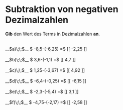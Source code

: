 <!--
version:  0.0.1

language: de

@style
main > *:not(:last-child) {
  margin-bottom: 3rem;
}

input {
    text-align: center;
}

.flex-container {
    display: flex;
    flex-wrap: wrap;
    align-items: stretch;
    gap: 20px;
}

.flex-child {
    flex: 1;
    min-width: 350px;
    margin-right: 20px;
}

@media (max-width: 400px) {
    .flex-child {
        flex: 100%;
        margin-right: 0;
    }
}
@end

formula: \carry   \textcolor{red}{\scriptsize #1}
formula: \digit   \rlap{\carry{#1}}\phantom{#2}#2
formula: \permil  \text{‰}

import: https://raw.githubusercontent.com/LiaTemplates/Tikz-Jax/main/README.md

script: https://cdn.jsdelivr.net/gh/LiaTemplates/Tikz-Jax@main/dist/index.js


tags: Subtraktion, Negative Zahlen, Dezimalzahlen, leicht, niedrig, Angeben

comment: Subtrahiere negative Dezimalzahlen im Kopf.

author: Martin Lommatzsch

-->




# Subtraktion von negativen Dezimalzahlen

**Gib** den Wert des Terms in Dezimalzahlen **an**.

<section class="flex-container">

<div class="flex-child">
<br>
__$a)\;\;$__ $ -8,5-(-6,25) =$ [[  -2,25  ]]
<br>
</div> 
<div class="flex-child">
<br>
__$b)\;\;$__ $ 3,6-(-1,1) =$ [[  4,7  ]]
<br>
</div> 
<div class="flex-child">
<br>
__$c)\;\;$__ $ 1,25-(-3,67) =$ [[  4,92  ]]
<br>
</div> 
<div class="flex-child">
<br>
__$d)\;\;$__ $ -6,4-(-0,25) =$ [[  -6,15  ]]
<br>
</div> 
<div class="flex-child">
<br>
__$e)\;\;$__ $ -2,3-(-5,4) =$ [[  3,1  ]]
<br>
</div> 
<div class="flex-child">
<br>
__$f)\;\;$__ $ -4,75-(-2,17) =$ [[  -2,58  ]]
<br>
</div> 
</section>
<br>
<br>
<br>
<br>

